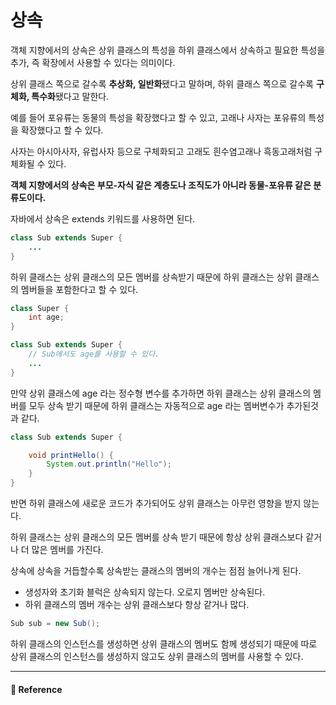 # 상속  

객체 지향에서의 상속은 상위 클래스의 특성을 하위 클래스에서 상속하고 필요한 특성을 추가, 즉 확장에서 사용할 수 있다는 의미이다.  

상위 클래스 쪽으로 갈수록 **추상화, 일반화**됐다고 말하며, 하위 클래스 쪽으로 갈수록 **구체화, 특수화**됐다고 말한다.  

예를 들어 포유류는 동물의 특성을 확장했다고 할 수 있고, 고래나 사자는 포유류의 특성을 확장했다고 할 수 있다.  

사자는 아시아사자, 유럽사자 등으로 구체화되고 고래도 흰수염고래나 흑동고래처럼 구체화될 수 있다.  

**객체 지향에서의 상속은 부모-자식 같은 계층도나 조직도가 아니라 동물-포유류 같은 분류도이다.**  

자바에서 상속은 extends 키워드를 사용하면 된다.  

```java
class Sub extends Super {
    ...
}
```

하위 클래스는 상위 클래스의 모든 멤버를 상속받기 때문에 하위 클래스는 상위 클래스의 멤버들을 포함한다고 할 수 있다.  

```java
class Super {
    int age;
}

class Sub extends Super {
    // Sub에서도 age를 사용할 수 있다.
    ...
}
```

만약 상위 클래스에 age 라는 정수형 변수를 추가하면 하위 클래스는 상위 클래스의 멤버를 모두 상속 받기 때문에 하위 클래스는 자동적으로 age 라는 멤버변수가 추가된것과 같다.  

```java
class Sub extends Super {

    void printHello() {
        System.out.println("Hello");
    }
}
```

반면 하위 클래스에 새로운 코드가 추가되어도 상위 클래스는 아무런 영향을 받지 않는다.  

하위 클래스는 상위 클래스의 모든 멤버를 상속 받기 때문에 항상 상위 클래스보다 같거나 더 많은 멤버를 가진다.  

상속에 상속을 거듭할수록 상속받는 클래스의 멤버의 개수는 점점 늘어나게 된다.  

- 생성자와 초기화 블럭은 상속되지 않는다. 오로지 멤버만 상속된다.
- 하위 클래스의 멤버 개수는 상위 클래스보다 항상 같거나 많다.

```java
Sub sub = new Sub();
```

하위 클래스의 인스턴스를 생성하면 상위 클래스의 멤버도 함께 생성되기 때문에 따로 상위 클래스의 인스턴스를 생성하지 않고도 상위 클래스의 멤버를 사용할 수 있다.

---

#### 📌 Reference  